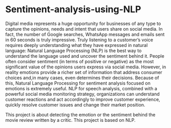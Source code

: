 # Sentiment-analysis-using-NLP
Digital media represents a huge opportunity for businesses of any type to capture the opinions, needs and intent that users share on social media. In fact, the number of Google searches, WhatsApp messages and emails sent in 60 seconds is truly impressive.
Truly listening to a customer’s voice requires deeply understanding what they have expressed in natural language: Natural Language Processing (NLP) is the best way to understand the language used and uncover the sentiment behind it.
People often consider sentiment (in terms of positive or negative) as the most significant value of the opinions users express via social media. However, in reality emotions provide a richer set of information that address consumer choices and,in many cases, even determines their decisions. Because of this, Natural Language Processing for sentiment analysis focused on emotions is extremely useful.
NLP for speech analysis, combined with a powerful social media monitoring strategy, organizations can understand customer reactions and act accordingly to improve customer experience, quickly resolve customer issues and change their market position.

This project is about detecting the emotion or the sentiment behind the movie review written by a critic. This project is based on NLP.
